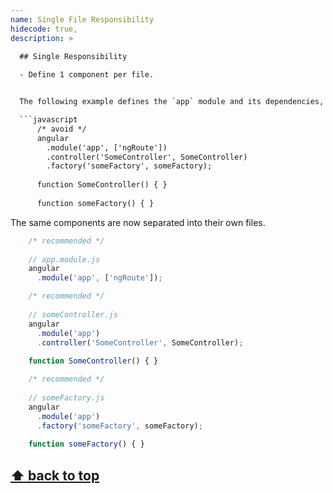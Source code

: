 ```yaml
---
name: Single File Responsibility
hidecode: true,
description: >

  ## Single Responsibility
  
  - Define 1 component per file.


  The following example defines the `app` module and its dependencies, defines a controller, and defines a factory all in the same file.

  ```javascript
      /* avoid */
      angular
        .module('app', ['ngRoute'])
        .controller('SomeController', SomeController)
        .factory('someFactory', someFactory);
      
      function SomeController() { }
      
      function someFactory() { }
  ```

  The same components are now separated into their own files.

  ```javascript
      /* recommended */
      
      // app.module.js
      angular
        .module('app', ['ngRoute']);
  ```
    
  ```javascript
      /* recommended */
      
      // someController.js
      angular
        .module('app')
        .controller('SomeController', SomeController);
      
      function SomeController() { }
  ```
    
  ```javascript
      /* recommended */
      
      // someFactory.js
      angular
        .module('app')
        .factory('someFactory', someFactory);
      
      function someFactory() { }
  ```
  
  **[⬆ back to top](#table-of-contents)**
---
```

